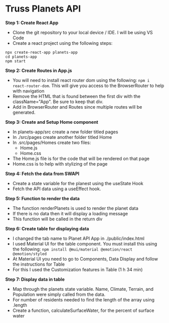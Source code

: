 # Truss Planets API

**Step 1: Create React App**
- Clone the git repository to your local device / IDE. I will be using VS Code
- Create a react project using the following steps:
```
npx create-react-app planets-app
cd planets-app
npm start
```

**Step 2: Create Routes in App.js**
- You will need to install react router dom using the following: `npm i react-router-dom`. This will give you access to the BrowserRouter to help with navigation
- Remove the HTML that is found between the first div with the className="App". Be sure to keep that div. 
- Add in BrowserRouter and Routes since multiple routes will be generated.

**Step 3: Create and Setup Home component**
- In planets-app/src create a new folder titled pages
- In ./src/pages create another folder titled Home
- In .src/pages/Homes create two files: 
    - Home.js
    - Home.css
- The Home.js file is for the code that will be rendered on that page
- Home.css is to help with stylizing of the page


**Step 4: Fetch the data from SWAPI**
- Create a state variable for the planest using the useState Hook
- Fetch the API data using a useEffect hook.

**Step 5: Function to render the data**
- The function renderPlanets is used to render the planet data
- If there is no data then it will display a loading message
- This function will be called in the return div

**Step 6: Create table for displaying data**
- I changed the tab name to Planet API App in ./public/index.html
- I used Material UI for the table component. You must install this using the following: `npm install @mui/material @emotion/react @emotion/styled`
- At Material UI you need to go to Components, Data Display and follow the instructions for Table
- For this I used the Customization features in Table (1 h 34 min)

**Step 7: Display data in table**
- Map through the planets state variable. Name, Climate, Terrain, and Population were simply called from the data.
- For number of residents needed to find the length of the array using .length
- Create a function, calculateSurfaceWater, for the percent of surface water